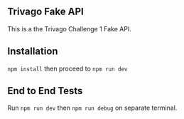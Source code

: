 ## Trivago Fake API

This is a the Trivago Challenge 1 Fake API.

## Installation

```npm install``` then proceed to ```npm run dev```

## End to End Tests

Run ```npm run dev``` then ```npm run debug``` on separate terminal.

